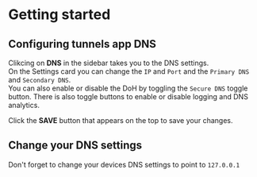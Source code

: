 # Getting started

## Configuring **tunnels** app DNS

Clikcing on **DNS** in the sidebar takes you to the DNS settings.  
On the Settings card you can change the `IP` and `Port` and the `Primary DNS` and `Secondary DNS`.  
You can also enable or disable the DoH by toggling the `Secure DNS` toggle button.
There is also toggle buttons to enable or disable logging and DNS analytics.  

Click the **SAVE** button that appears on the top to save your changes.

## Change your DNS settings

Don't forget to change your devices DNS settings to point to `127.0.0.1`
